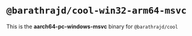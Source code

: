 # `@barathrajd/cool-win32-arm64-msvc`

This is the **aarch64-pc-windows-msvc** binary for `@barathrajd/cool`

